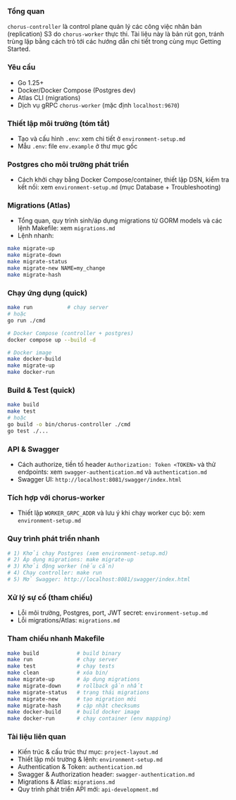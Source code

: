 ### Tổng quan
`chorus-controller` là control plane quản lý các công việc nhân bản (replication) S3 do `chorus-worker` thực thi. Tài liệu này là bản rút gọn, tránh trùng lặp bằng cách trỏ tới các hướng dẫn chi tiết trong cùng mục Getting Started.

### Yêu cầu
- Go 1.25+
- Docker/Docker Compose (Postgres dev)
- Atlas CLI (migrations)
- Dịch vụ gRPC `chorus-worker` (mặc định `localhost:9670`)

### Thiết lập môi trường (tóm tắt)
- Tạo và cấu hình `.env`: xem chi tiết ở `environment-setup.md`
- Mẫu `.env`: file `env.example` ở thư mục gốc

### Postgres cho môi trường phát triển
- Cách khởi chạy bằng Docker Compose/container, thiết lập DSN, kiểm tra kết nối: xem `environment-setup.md` (mục Database + Troubleshooting)

### Migrations (Atlas)
- Tổng quan, quy trình sinh/áp dụng migrations từ GORM models và các lệnh Makefile: xem `migrations.md`
- Lệnh nhanh:
```bash
make migrate-up
make migrate-down
make migrate-status
make migrate-new NAME=my_change
make migrate-hash
```

### Chạy ứng dụng (quick)
```bash
make run           # chạy server
# hoặc
go run ./cmd

# Docker Compose (controller + postgres)
docker compose up --build -d

# Docker image
make docker-build
make migrate-up
make docker-run
```

### Build & Test (quick)
```bash
make build
make test
# hoặc
go build -o bin/chorus-controller ./cmd
go test ./...
```

### API & Swagger
- Cách authorize, tiền tố header `Authorization: Token <TOKEN>` và thử endpoints: xem `swagger-authentication.md` và `authentication.md`
- Swagger UI: `http://localhost:8081/swagger/index.html`

### Tích hợp với chorus-worker
- Thiết lập `WORKER_GRPC_ADDR` và lưu ý khi chạy worker cục bộ: xem `environment-setup.md`

### Quy trình phát triển nhanh
```bash
# 1) Khởi chạy Postgres (xem environment-setup.md)
# 2) Áp dụng migrations: make migrate-up
# 3) Khởi động worker (nếu cần)
# 4) Chạy controller: make run
# 5) Mở Swagger: http://localhost:8081/swagger/index.html
```

### Xử lý sự cố (tham chiếu)
- Lỗi môi trường, Postgres, port, JWT secret: `environment-setup.md`
- Lỗi migrations/Atlas: `migrations.md`

### Tham chiếu nhanh Makefile
```bash
make build            # build binary
make run              # chạy server
make test             # chạy tests
make clean            # xóa bin/
make migrate-up       # áp dụng migrations
make migrate-down     # rollback gần nhất
make migrate-status   # trạng thái migrations
make migrate-new      # tạo migration mới
make migrate-hash     # cập nhật checksums
make docker-build     # build docker image
make docker-run       # chạy container (env mapping)
```

### Tài liệu liên quan
- Kiến trúc & cấu trúc thư mục: `project-layout.md`
- Thiết lập môi trường & lệnh: `environment-setup.md`
- Authentication & Token: `authentication.md`
- Swagger & Authorization header: `swagger-authentication.md`
- Migrations & Atlas: `migrations.md`
- Quy trình phát triển API mới: `api-development.md`
